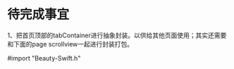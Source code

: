 #  待完成事宜
1、把首页顶部的tabContainer进行抽象封装。以供给其他页面使用；其实还需要和下面的page scrollview一起进行封装打包。

#import "Beauty-Swift.h"
